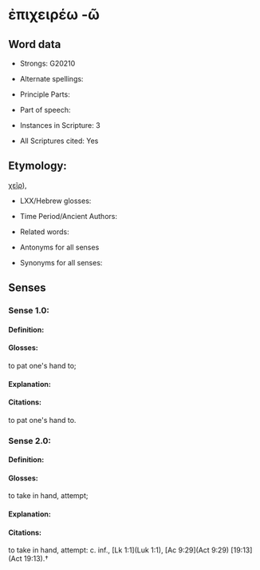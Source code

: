 # ἐπιχειρέω -ῶ

<!-- Status: S2=NeedsEdits -->
<!-- Lexica used for edits:   -->

## Word data

* Strongs: G20210

* Alternate spellings:



* Principle Parts: 


* Part of speech: 


* Instances in Scripture: 3

* All Scriptures cited: Yes

## Etymology: 

[χεῖρ]()), 

* LXX/Hebrew glosses: 


* Time Period/Ancient Authors: 


* Related words: 

* Antonyms for all senses

* Synonyms for all senses: 


## Senses 


### Sense  1.0: 

#### Definition: 

#### Glosses: 

to pat one's hand to; 

#### Explanation: 


#### Citations: 

to pat one's hand to. 

### Sense  2.0: 

#### Definition: 

#### Glosses: 

to take in hand, attempt; 

#### Explanation: 


#### Citations: 

to take in hand, attempt: c. inf., [Lk 1:1](Luk 1:1), [Ac 9:29](Act 9:29) [19:13](Act 19:13).†
